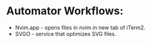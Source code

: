 # Automator Workflows:

- Nvim.app - opens files in nvim in new tab of iTerm2.
- SVGO - service that optimizes SVG files.
